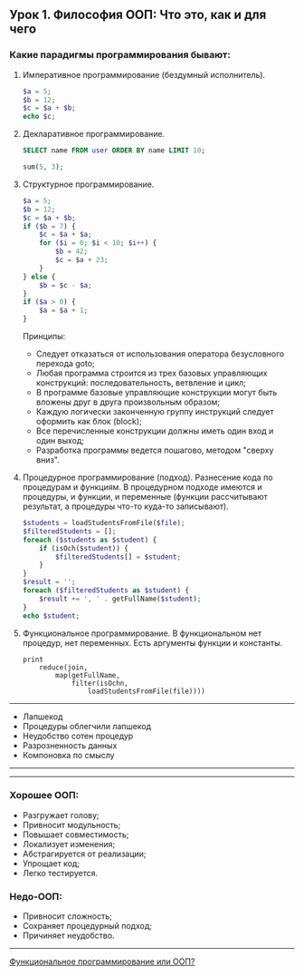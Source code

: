 ## Урок 1. Философия ООП: Что это, как и для чего

### Какие парадигмы программирования бывают:
1. Императивное программирование (бездумный исполнитель).
    ```php
    $a = 5;
    $b = 12;
    $c = $a + $b;
    echo $c;
    ```

2. Декларативное программирование.
    ```sql
    SELECT name FROM user ORDER BY name LIMIT 10;
    ```
    ```php
    sum(5, 3);
    ```
   
3. Структурное программирование.
    ```php
    $a = 5;
    $b = 12;
    $c = $a + $b;
    if ($b = 7) {
        $c = $a + $a;
        for ($i = 0; $i < 10; $i++) {
            $b = 42;
            $c = $a + 23;
        }
    } else {
        $b = $c - $a;
    }
    if ($a > 0) {
        $a = $a + 1;
    }
    ```
   Принципы:
    - Следует отказаться от использования оператора безусловного перехода goto;
    - Любая программа строится из трех базовых управляющих конструкций: последовательность, ветвление и цикл;
    - В программе базовые управляющие конструкции могут быть вложены друг в друга произвольным образом;
    - Каждую логически законченную группу инструкций следует оформить как блок (block);
    - Все перечисленные конструкции должны иметь один вход и один выход;
    - Разработка программы ведется пошагово, методом "сверху вниз".
   
4. Процедурное программирование (подход).
Разнесение кода по процедурам и функциям.
В процедурном подходе имеются и процедуры, и функции, и переменные (функции рассчитывают результат, а процедуры что-то куда-то записывают).

   ```php
   $students = loadStudentsFromFile($file);
   $filteredStudents = [];
   foreach ($students as $student) {
       if (isOch($student)) {
           $filteredStudents[] = $student;
       }
   }
   $result = '';
   foreach ($filteredStudents as $student) {
       $result += ', ' . getFullName($student);
   }
   echo $student;
   ```

5. Функциональное программирование.
В функциональном нет процедур, нет переменных. Есть аргументы функции и константы.
   ```
   print
       reduce(join,
           map(getFullName,
               filter(isOchn,
                   loadStudentsFromFile(file))))
   ```
---
- Лапшекод
- Процедуры облегчили лапшекод
- Неудобство сотен процедур
- Разрозненность данных
- Компоновка по смыслу

---


___
### Хорошее ООП:
- Разгружает голову;
- Привносит модульность;
- Повышает совместимость;
- Локализует изменения;
- Абстрагируется от реализации;
- Упрощает код;
- Легко тестируется.

### Недо-ООП:
- Привносит сложность;
- Сохраняет процедурный подход;
- Причиняет неудобство.

___

[Функциональное программирование или ООП?](https://elisdn.ru/blog/95/functional-vs-oop)